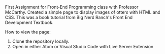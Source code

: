First Assignment for Front-End Programming class with Professor McCarthy.
Created a simple page to display images of otters with HTML and CSS. 
This was a book tutorial from Big Nerd Ranch's Front End Development Textbook.

How to view the page:

1. Clone the repository locally.
2. Open in either Atom or Visual Studio Code with Live Server Extension. 
